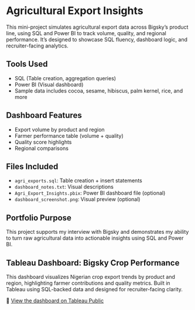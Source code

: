 # Agricultural Export Insights

This mini-project simulates agricultural export data across Bigsky’s product line, using SQL and Power BI to track volume, quality, and regional performance. It’s designed to showcase SQL fluency, dashboard logic, and recruiter-facing analytics.

##  Tools Used
- SQL (Table creation, aggregation queries)
- Power BI (Visual dashboard)
- Sample data includes cocoa, sesame, hibiscus, palm kernel, rice, and more

##  Dashboard Features
- Export volume by product and region
- Farmer performance table (volume + quality)
- Quality score highlights
- Regional comparisons

##  Files Included
- `agri_exports.sql`: Table creation + insert statements
- `dashboard_notes.txt`: Visual descriptions
- `Agri_Export_Insights.pbix`: Power BI dashboard file (optional)
- `dashboard_screenshot.png`: Visual preview (optional)

##  Portfolio Purpose
This project supports my interview with Bigsky and demonstrates my ability to turn raw agricultural data into actionable insights using SQL and Power BI.

##  Tableau Dashboard: Bigsky Crop Performance

This dashboard visualizes Nigerian crop export trends by product and region, highlighting farmer contributions and quality metrics. Built in Tableau using SQL-backed data and designed for recruiter-facing clarity.

🔗 [View the dashboard on Tableau Public](https://public.tableau.com/app/profile/marcus.wright5122/viz/ProductRegionExportTrends/BigskyCropPerformance)
